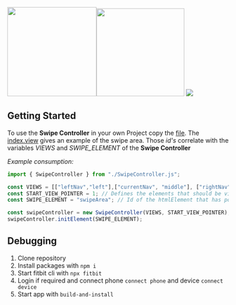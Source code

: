 <img src="https://user-images.githubusercontent.com/47124903/156905746-b1209995-ad16-4fb6-a672-f41d392be96e.png" width="203"><img src="https://user-images.githubusercontent.com/47124903/156905737-ec938ab7-2099-41be-bc49-6adc59c44c4b.png" width="200">
<img src="http://130.162.48.198:6006/5ecc25bd-ea03-4b6f-b3da-e0e60ba372e6">
## Getting Started

To use the **Swipe Controller** in your own Project copy the [file](https://github.com/Evotionce/fitbitSwipeExample/blob/main/app/SwipeController.js). The [index.view](https://github.com/Evotionce/fitbitSwipeExample/blob/main/resources/index.view) gives an example of the swipe area. Those *id's* correlate with the variables *VIEWS* and *SWIPE_ELEMENT* of the **Swipe Controller**

*Example consumption:*
``` javascript
import { SwipeController } from "./SwipeController.js";

const VIEWS = [["leftNav","left"],["currentNav", "middle"], ["rightNav", "right"]]; // All html elements that need adjustment if the view changes
const START_VIEW_POINTER = 1; // Defines the elements that should be visible during initialization
const SWIPE_ELEMENT = "swipeArea"; // Id of the htmlElement that has pointer-events="all"

const swipeController = new SwipeController(VIEWS, START_VIEW_POINTER);
swipeController.initElement(SWIPE_ELEMENT);
```

## Debugging

1. Clone repository
2. Install packages with `npm i`
3. Start fitbit cli with `npx fitbit`
4. Login if required and connect phone `connect phone` and device `connect device`
5. Start app with `build-and-install`
